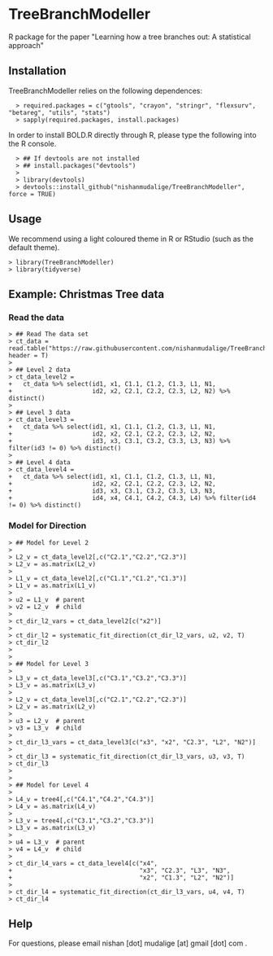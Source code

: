 # TreeBranchModeller
R package for the paper "Learning how a tree branches out: A statistical approach"

## Installation

TreeBranchModeller relies on the following dependences:

```
  > required.packages = c("gtools", "crayon", "stringr", "flexsurv", "betareg", "utils", "stats")
  > sapply(required.packages, install.packages)
```

In order to install BOLD.R directly through R, please type the following into the R console.

```
  > ## If devtools are not installed
  > ## install.packages("devtools")
  > 
  > library(devtools)
  > devtools::install_github("nishanmudalige/TreeBranchModeller", force = TRUE)
```

## Usage

We recommend using a light coloured theme in R or RStudio (such as the default theme).

```
> library(TreeBranchModeller)
> library(tidyverse)
```

## Example: Christmas Tree data

### Read the data


```
> ## Read The data set
> ct_data = read.table("https://raw.githubusercontent.com/nishanmudalige/TreeBranchModeller/main/data/CTobsn.txt", header = T)
> 
> ## Level 2 data
> ct_data_level2 = 
+   ct_data %>% select(id1, x1, C1.1, C1.2, C1.3, L1, N1,
+                      id2, x2, C2.1, C2.2, C2.3, L2, N2) %>% distinct()
> 
> ## Level 3 data
> ct_data_level3 =
+   ct_data %>% select(id1, x1, C1.1, C1.2, C1.3, L1, N1,
+                      id2, x2, C2.1, C2.2, C2.3, L2, N2,
+                      id3, x3, C3.1, C3.2, C3.3, L3, N3) %>% filter(id3 != 0) %>% distinct()
> 
> ## Level 4 data
> ct_data_level4 =
+   ct_data %>% select(id1, x1, C1.1, C1.2, C1.3, L1, N1,
+                      id2, x2, C2.1, C2.2, C2.3, L2, N2,
+                      id3, x3, C3.1, C3.2, C3.3, L3, N3,
+                      id4, x4, C4.1, C4.2, C4.3, L4) %>% filter(id4 != 0) %>% distinct()
```

### Model for Direction

```
> ## Model for Level 2
>
> L2_v = ct_data_level2[,c("C2.1","C2.2","C2.3")]
> L2_v = as.matrix(L2_v)
> 
> L1_v = ct_data_level2[,c("C1.1","C1.2","C1.3")]
> L1_v = as.matrix(L1_v)
> 
> u2 = L1_v  # parent
> v2 = L2_v  # child
> 
> ct_dir_l2_vars = ct_data_level2[c("x2")]
> 
> ct_dir_l2 = systematic_fit_direction(ct_dir_l2_vars, u2, v2, T)
> ct_dir_l2
>
>
> ## Model for Level 3
>
> L3_v = ct_data_level3[,c("C3.1","C3.2","C3.3")]
> L3_v = as.matrix(L3_v)
> 
> L2_v = ct_data_level3[,c("C2.1","C2.2","C2.3")]
> L2_v = as.matrix(L2_v)
> 
> u3 = L2_v  # parent
> v3 = L3_v  # child
> 
> ct_dir_l3_vars = ct_data_level3[c("x3", "x2", "C2.3", "L2", "N2")]
> 
> ct_dir_l3 = systematic_fit_direction(ct_dir_l3_vars, u3, v3, T)
> ct_dir_l3
>
>
> ## Model for Level 4
>
> L4_v = tree4[,c("C4.1","C4.2","C4.3")]
> L4_v = as.matrix(L4_v)
> 
> L3_v = tree4[,c("C3.1","C3.2","C3.3")]
> L3_v = as.matrix(L3_v)
> 
> u4 = L3_v  # parent
> v4 = L4_v  # child
> 
> ct_dir_l4_vars = ct_data_level4[c("x4", 
+                                   "x3", "C2.3", "L3", "N3", 
+                                   "x2", "C1.3", "L2", "N2")]
> 
> ct_dir_l4 = systematic_fit_direction(ct_dir_l3_vars, u4, v4, T)
> ct_dir_l4
```


## Help

For questions, please email nishan [dot] mudalige [at] gmail [dot] com .
